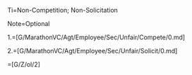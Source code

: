 Ti=Non-Competition; Non-Solicitation

Note=Optional

1.=[G/MarathonVC/Agt/Employee/Sec/Unfair/Compete/0.md]

2.=[G/MarathonVC/Agt/Employee/Sec/Unfair/Solicit/0.md]

=[G/Z/ol/2]
